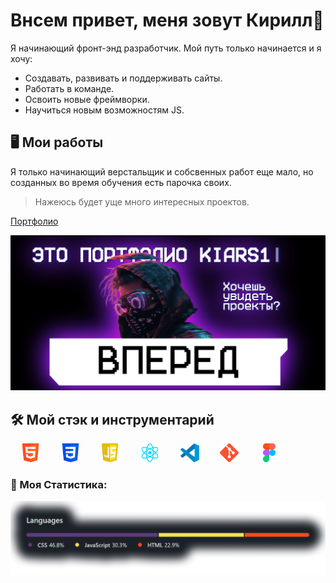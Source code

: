 # Внсем привет, меня зовут Кирилл👋

Я начинающий фронт-энд разработчик. Мой путь только начинается и я хочу:
- Создавать, развивать и поддерживать сайты.
- Работать в команде.
- Освоить новые фреймворки.
- Научиться новым возможностям JS.

## 🖥️ Мои работы

  Я только начинающий верстальщик и собсвенных работ еще мало, но созданных во время обучения есть парочка своих.
  > Нажеюсь будет уще много интересных проектов.
  
  [Портфолио](https://kiars1.github.io/)
   
   <img src="https://raw.githubusercontent.com/kiars1/kiars1/main/image/album.png" max-width="1000">

## 🛠️ Мой стэк и инструментарий
<pre>
  <img src="https://raw.githubusercontent.com/kiars1/kiars1/main/image/html.png" width="30">    <img src="https://raw.githubusercontent.com/kiars1/kiars1/main/image/css.png" width="30">    <img src="https://raw.githubusercontent.com/kiars1/kiars1/main/image/js.png" width="30">    <img src="https://raw.githubusercontent.com/kiars1/kiars1/main/image/react.png" width="30">    <img src="https://raw.githubusercontent.com/kiars1/kiars1/main/image/vscode.png" width="30">    <img src="https://raw.githubusercontent.com/kiars1/kiars1/main/image/git.png" width="30">    <img src="https://raw.githubusercontent.com/kiars1/kiars1/main/image/figma.png" width="30">
</pre>

### 📝 Моя Статистика:
<div>
    <img src="https://raw.githubusercontent.com/kiars1/kiars1/main/image/stat.png" width="1000" title="Stat">
</div>
